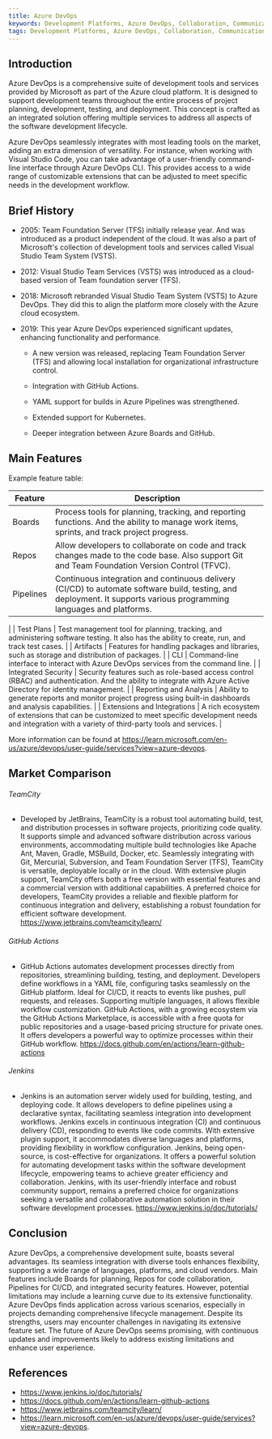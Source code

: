 ```yaml
---
title: Azure DevOps
keywords: Development Platforms, Azure DevOps, Collaboration, Communication
tags: Development Platforms, Azure DevOps, Collaboration, Communication
---
```


## Introduction

Azure DevOps is a comprehensive suite of development tools and services provided by Microsoft as part of the Azure cloud platform. It is designed to support development teams throughout the entire process of project planning, development, testing, and deployment. This concept is crafted as an integrated solution offering multiple services to address all aspects of the software development lifecycle.

Azure DevOps seamlessly integrates with most leading tools on the market, adding an extra dimension of versatility. For instance, when working with Visual Studio Code, you can take advantage of a user-friendly command-line interface through Azure DevOps CLI. This provides access to a wide range of customizable extensions that can be adjusted to meet specific needs in the development workflow.


## Brief History

- 2005: Team Foundation Server (TFS) initially release year. And was introduced as a product independent of the cloud. It was also a part of Microsoft's collection of development tools and services called Visual Studio Team System (VSTS).

- 2012: Visual Studio Team Services (VSTS) was introduced as a cloud-based version of  Team foundation server (TFS).

- 2018: Microsoft rebranded Visual Studio Team System (VSTS) to Azure DevOps. They did this to align the platform more closely with the Azure cloud ecosystem. 

- 2019: This year Azure DevOps experienced significant updates, enhancing functionality and performance. 

   - A new version was released, replacing Team Foundation Server (TFS) and allowing local installation for organizational infrastructure control.

   - Integration with GitHub Actions.

   - YAML support for builds in Azure Pipelines was strengthened.

   - Extended support for Kubernetes.

   - Deeper integration between Azure Boards and GitHub.



## Main Features


Example feature table:

| Feature | Description |
| --- | --- |
| Boards | Process tools for planning, tracking, and reporting functions. And the ability to manage work items, sprints, and track project progress. |
| Repos | Allow developers to collaborate on code and track changes made to the code base. Also support Git and Team Foundation Version Control (TFVC). |
| Pipelines | Continuous integration and continuous delivery (CI/CD) to automate software build, testing, and deployment. It supports various programming languages and platforms.
 |
 | Test Plans | Test management tool for planning, tracking, and administering software testing. It also has the ability to create, run, and track test cases.
 |
| Artifacts |  Features for handling packages and libraries, such as storage and distribution of packages. |
| CLI | Command-line interface to interact with Azure DevOps services from the command line.
 |
 | Integrated Security | Security features such as role-based access control (RBAC) and authentication. And the ability to integrate with Azure Active Directory for identity management. |
| Reporting and Analysis | Ability to generate reports and monitor project progress using built-in dashboards and analysis capabilities. |
| Extensions and Integrations | A rich ecosystem of extensions that can be customized to meet specific development needs and integration with a variety of third-party tools and services.
 |


More information can be found at https://learn.microsoft.com/en-us/azure/devops/user-guide/services?view=azure-devops. 

## Market Comparison

###### TeamCity

- Developed by JetBrains, TeamCity is a robust tool automating build, test, and distribution processes in software projects, prioritizing code quality.
It supports simple and advanced software distribution across various environments, accommodating multiple build technologies like Apache Ant, Maven, Gradle, MSBuild, Docker, etc.
Seamlessly integrating with Git, Mercurial, Subversion, and Team Foundation Server (TFS), TeamCity is versatile, deployable locally or in the cloud.
With extensive plugin support, TeamCity offers both a free version with essential features and a commercial version with additional capabilities.
A preferred choice for developers, TeamCity provides a reliable and flexible platform for continuous integration and delivery, establishing a robust foundation for efficient software development.
https://www.jetbrains.com/teamcity/learn/

###### GitHub Actions

- GitHub Actions automates development processes directly from repositories, streamlining building, testing, and deployment. Developers define workflows in a YAML file, configuring tasks seamlessly on the GitHub platform. Ideal for CI/CD, it reacts to events like pushes, pull requests, and releases. Supporting multiple languages, it allows flexible workflow customization. GitHub Actions, with a growing ecosystem via the GitHub Actions Marketplace, is accessible with a free quota for public repositories and a usage-based pricing structure for private ones. It offers developers a powerful way to optimize processes within their GitHub workflow.
https://docs.github.com/en/actions/learn-github-actions

###### Jenkins

- Jenkins is an automation server widely used for building, testing, and deploying code. It allows developers to define pipelines using a declarative syntax, facilitating seamless integration into development workflows. Jenkins excels in continuous integration (CI) and continuous delivery (CD), responding to events like code commits. With extensive plugin support, it accommodates diverse languages and platforms, providing flexibility in workflow configuration. Jenkins, being open-source, is cost-effective for organizations. It offers a powerful solution for automating development tasks within the software development lifecycle, empowering teams to achieve greater efficiency and collaboration. Jenkins, with its user-friendly interface and robust community support, remains a preferred choice for organizations seeking a versatile and collaborative automation solution in their software development processes.
https://www.jenkins.io/doc/tutorials/


## Conclusion

Azure DevOps, a comprehensive development suite, boasts several advantages. Its seamless integration with diverse tools enhances flexibility, supporting a wide range of languages, platforms, and cloud vendors. Main features include Boards for planning, Repos for code collaboration, Pipelines for CI/CD, and integrated security features. However, potential limitations may include a learning curve due to its extensive functionality. Azure DevOps finds application across various scenarios, especially in projects demanding comprehensive lifecycle management. Despite its strengths, users may encounter challenges in navigating its extensive feature set. The future of Azure DevOps seems promising, with continuous updates and improvements likely to address existing limitations and enhance user experience.

## References

- https://www.jenkins.io/doc/tutorials/
- https://docs.github.com/en/actions/learn-github-actions
- https://www.jetbrains.com/teamcity/learn/
- https://learn.microsoft.com/en-us/azure/devops/user-guide/services?view=azure-devops. 

